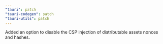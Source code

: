 ```yaml
---
"tauri": patch
"tauri-codegen": patch
"tauri-utils": patch
---
```


Added an option to disable the CSP injection of distributable assets nonces and hashes.
